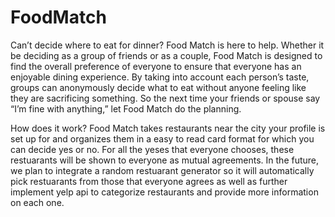 # FoodMatch
Can’t decide where to eat for dinner? Food Match is here to help. Whether it be deciding as a group of friends or as a couple, Food Match is designed to find the overall preference of everyone to ensure that everyone has an enjoyable dining experience. By taking into account each person’s taste, groups can anonymously decide what to eat without anyone feeling like they are sacrificing something. So the next time your friends or spouse say “I’m fine with anything,” let Food Match do the planning.

How does it work? Food Match takes restaurants near the city your profile is set up for and organizes them in a easy to read card format for which you can decide yes or no. For all the yeses that everyone chooses, these restuarants will be shown to everyone as mutual agreements. In the future, we plan to integrate a random restuarant generator so it will automatically pick restuarants from those that everyone agrees as well as further implement yelp api to categorize restaurants and provide more information on each one.
